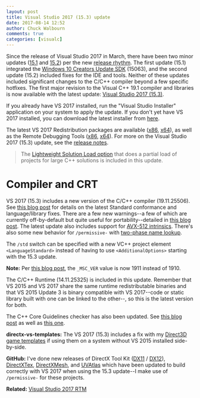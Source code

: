 ```yaml
---
layout: post
title: Visual Studio 2017 (15.3) update
date: 2017-08-14 12:52
author: Chuck Walbourn
comments: true
categories: [visualc]
---
```

Since the release of Visual Studio 2017 in March, there have been two minor updates (<a href="https://devblogs.microsoft.com/visualstudio/visual-studio-2017-update/">15.1</a> and <a href="https://devblogs.microsoft.com/visualstudio/update-to-visual-studio-2017-and-next-preview/">15.2</a>) per the new <a href="https://www.visualstudio.com/en-us/productinfo/vs2017-release-rhythm">release rhythm</a>. The first update (15.1) integrated the <a href="https://walbourn.github.io/windows-10-creators-update-sdk/">Windows 10 Creators Update SDK</a> (15063), and the second update (15.2) included fixes for the IDE and tools. Neither of these updates included significant changes to the C/C++ compiler beyond a few specific hotfixes. The first major revision to the Visual C++ 19.1 compiler and libraries is now available with the latest update: <a href="https://devblogs.microsoft.com/visualstudio/visual-studio-2017-version-15-3-released/">Visual Studio 2017 (15.3)</a>.
<!--more-->

If you already have VS 2017 installed, run the "Visual Studio Installer" application on your system to apply the update. If you don't yet have VS 2017 installed, you can download the latest installer from <a href="https://www.visualstudio.com/downloads/">here</a>.

The latest VS 2017 Redistribution packages are available (<a href="https://go.microsoft.com/fwlink/?LinkId=746571">x86</a>, <a href="https://go.microsoft.com/fwlink/?LinkId=746572">x64</a>), as well as the Remote Debugging Tools (<a href="https://go.microsoft.com/fwlink/?LinkId=746569">x86</a>, <a href="https://go.microsoft.com/fwlink/?LinkId=746570">x64</a>). For more on the Visual Studio 2017 (15.3) update, see the <a href="https://www.visualstudio.com/en-us/news/releasenotes/vs2017-relnotes">release notes</a>.

> The <a href="https://devblogs.microsoft.com/cppblog/faster-c-solution-load-with-vs-15/">Lightweight Solution Load option</a> that does a partial load of projects for large C++ solutions is included in this update.

<h1>Compiler and CRT</h1>

VS 2017 (15.3) includes a new version of the C/C++ compiler (19.11.25506). See <a href="https://devblogs.microsoft.com/cppblog/c17-features-and-stl-fixes-in-vs-2017-15-3/">this blog post</a> for details on the latest Standard conformance and language/library fixes. There are a few new warnings--a few of which are currently off-by-default but quite useful for portability--detailed in <a href="https://devblogs.microsoft.com/cppblog/diagnostic-improvements-in-vs2017-15-3-0/">this blog post</a>. The latest update also includes support for <a href="https://devblogs.microsoft.com/cppblog/microsoft-visual-studio-2017-supports-intel-avx-512/">AVX-512 intrinsics</a>. There's also some new behavior for <code>/permissive-</code> with <a href="https://devblogs.microsoft.com/cppblog/two-phase-name-lookup-support-comes-to-msvc/">two-phase name lookup</a>.

The <code>/std</code> switch can be specified with a new VC++ project element ``<LanguageStandard>`` instead of having to use ``<AdditionalOptions>`` starting with the 15.3 update.

<strong>Note:</strong> Per <a href="https://devblogs.microsoft.com/cppblog/visual-c-compiler-version/">this blog post</a>, the ``_MSC_VER`` value is now 1911 instead of 1910.

The C/C++ Runtime (14.11.25325) is included in this update. Remember that VS 2015 and VS 2017 share the same runtime redistributable binaries and that VS 2015 Update 3 is binary compatible with VS 2017--code or static library built with one can be linked to the other--, so this is the latest version for both.

The C++ Core Guidelines checker has also been updated. See <a href="https://devblogs.microsoft.com/cppblog/c-core-guidelines-checker-in-visual-studio-2017/">this blog post</a> as well as <a href="https://devblogs.microsoft.com/cppblog/managing-warnings-in-the-c-core-guidelines-checker/">this one</a>.

<strong>directx-vs-templates:</strong> The VS 2017 (15.3) includes a fix with my <a href="https://github.com/walbourn/directx-vs-templates/wiki">Direct3D game templates</a> if using them on a system without VS 2015 installed side-by-side.

<strong>GitHub:</strong> I've done new releases of DirectX Tool Kit (<a href="https://github.com/Microsoft/DirectXTK">DX11</a> / <a href="https://github.com/Microsoft/DirectXTK12">DX12</a>), <a href="https://github.com/Microsoft/DirectXTex">DirectXTex</a>, <a href="https://github.com/Microsoft/DirectXMesh">DirectXMesh</a>, and <a href="https://github.com/Microsoft/UVAtlas">UVAtlas</a> which have been updated to build correctly with VS 2017 when using the 15.3 update--I make use of <code>/permissive-</code> for these projects.

<strong>Related:</strong> <a href="https://walbourn.github.io/visual-studio-2017/">Visual Studio 2017 RTM</a>
